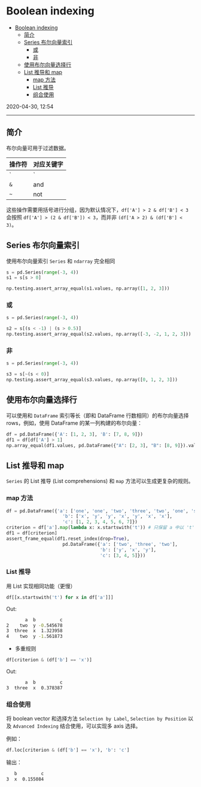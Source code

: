 # Boolean indexing

- [Boolean indexing](#boolean-indexing)
  - [简介](#简介)
  - [Series 布尔向量索引](#series-布尔向量索引)
    - [或](#或)
    - [非](#非)
  - [使用布尔向量选择行](#使用布尔向量选择行)
  - [List 推导和 map](#list-推导和-map)
    - [map 方法](#map-方法)
    - [List 推导](#list-推导)
    - [组合使用](#组合使用)

2020-04-30, 12:54
*** *

## 简介

布尔向量可用于过滤数据。

| 操作符 | 对应关键字 |
| ------ | ---------- |
| `|`    | or         |
| `&`    | and        |
| `~`    | not        |

这些操作需要用括号进行分组，因为默认情况下，`df['A'] > 2 & df['B'] < 3` 会按照 `df['A'] > (2 & df['B']) < 3`，而并非 `(df['A > 2) & (df['B'] < 3)`。

## Series 布尔向量索引

使用布尔向量索引 `Series` 和 `ndarray` 完全相同

```py
s = pd.Series(range(-3, 4))
s1 = s[s > 0]

np.testing.assert_array_equal(s1.values, np.array([1, 2, 3]))
```

### 或

```py
s = pd.Series(range(-3, 4))

s2 = s[(s < -1) | (s > 0.5)]
np.testing.assert_array_equal(s2.values, np.array([-3, -2, 1, 2, 3]))
```

### 非

```py
s = pd.Series(range(-3, 4))

s3 = s[~(s < 0)]
np.testing.assert_array_equal(s3.values, np.array([0, 1, 2, 3]))
```

## 使用布尔向量选择行

可以使用和 `DataFrame` 索引等长（即和 DataFrame 行数相同）的布尔向量选择 rows，例如，使用 DataFrame 的某一列构建的布尔向量：

```py
df = pd.DataFrame({'A': [1, 2, 3], 'B': [7, 8, 9]})
df1 = df[df['A'] > 1]
np.array_equal(df1.values, pd.DataFrame({"A": [2, 3], "B": [8, 9]}).values)
```

## List 推导和 map

`Series` 的 List 推导 (List comprehensions) 和 `map` 方法可以生成更复杂的规则。

### map 方法

```py
df = pd.DataFrame({'a': ['one', 'one', 'two', 'three', 'two', 'one', 'six'],
                     'b': ['x', 'y', 'y', 'x', 'y', 'x', 'x'],
                     'c': [1, 2, 3, 4, 5, 6, 7]})
criterion = df['a'].map(lambda x: x.startswith('t')) # 只保留 a 中以 't' 开头的行
df1 = df[criterion]
assert_frame_equal(df1.reset_index(drop=True),
                     pd.DataFrame({'a': ['two', 'three', 'two'],
                                   'b': ['y', 'x', 'y'],
                                   'c': [3, 4, 5]}))
```

### List 推导

用 List 实现相同功能（更慢）

```py
df[[x.startswith('t') for x in df['a']]]
```

Out:

```cmd
       a  b         c
2    two  y -0.545678
3  three  x  1.323958
4    two  y -1.561873
```

- 多重规则

```py
df[criterion & (df['b'] == 'x')]
```

Out:

```cmd
       a  b         c
3  three  x  0.378387
```

### 组合使用

将 boolean vector 和选择方法 `Selection by Label`, `Selection by Position` 以及 `Advanced Indexing` 结合使用，可以实现多 axis 选择。

例如：

```py
df.loc[criterion & (df['b'] == 'x'), 'b': 'c']
```

输出：

```cmd
   b         c
3  x  0.155084
```
